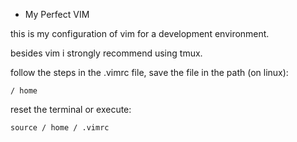 - My Perfect VIM

this is my configuration of vim for a development environment.

besides vim i strongly recommend using tmux.

follow the steps in the .vimrc file,
save the file in the path (on linux):

`/ home`

reset the terminal or execute:

`source / home / .vimrc`
